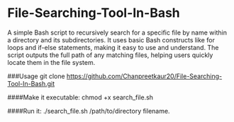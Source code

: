 # File-Searching-Tool-In-Bash
A simple Bash script to recursively search for a specific file by name within a directory and its subdirectories. It uses basic Bash constructs like for loops and if-else statements, making it easy to use and understand. The script outputs the full path of any matching files, helping users quickly locate them in the file system.

###Usage
git clone https://github.com/Chanpreetkaur20/File-Searching-Tool-In-Bash.git

####Make it executable: 
chmod +x search_file.sh

####Run it: 
./search_file.sh /path/to/directory filename.
